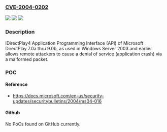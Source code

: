 ### [CVE-2004-0202](https://cve.mitre.org/cgi-bin/cvename.cgi?name=CVE-2004-0202)
![](https://img.shields.io/static/v1?label=Product&message=n%2Fa&color=blue)
![](https://img.shields.io/static/v1?label=Version&message=n%2Fa&color=blue)
![](https://img.shields.io/static/v1?label=Vulnerability&message=n%2Fa&color=brighgreen)

### Description

IDirectPlay4 Application Programming Interface (API) of Microsoft DirectPlay 7.0a thru 9.0b, as used in Windows Server 2003 and earlier allows remote attackers to cause a denial of service (application crash) via a malformed packet.

### POC

#### Reference
- https://docs.microsoft.com/en-us/security-updates/securitybulletins/2004/ms04-016

#### Github
No PoCs found on GitHub currently.


